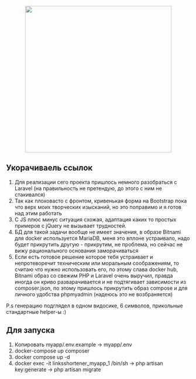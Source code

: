 <p align="center"><a href="https://laravel.com" target="_blank"><img src="https://raw.githubusercontent.com/laravel/art/master/logo-lockup/5%20SVG/2%20CMYK/1%20Full%20Color/laravel-logolockup-cmyk-red.svg" width="400"></a></p>

## Укорачиваель ссылок 

1. Для реализации сего проекта пришлось немного разобраться с Laravel (на правильность не претендую, до этого с ним не стакивался)
2. Так как плоховасто с фронтом, кривенькая форма на Bootstrap пока что верх моих творческих изысканий, но это поправимо и я готов над этим работать
3. С JS плюс минус ситуация схожая, адаптация каких то простых примеров с jQuery не вызывает трудностей.
4. БД для такой задачи вообще не имеет значения, в образе Bitnami для docker используется MariaDB, меня это вплоне устраивало, надо будет прикрутить другую - прикрутим, не проблема, но сейчас не вижу рационального основания заморачиваться
5. Если есть готовое решение которое тебя устраивает и непротеворечит техническим или моральным соображениям, то считаю что нужно использовать его, по этому слава docker hub, Bitnami образ со свежим PHP и Laravel очень выручил, правда иногда он криво разварачивается и не подтягивает зависимости из composer.json, по этому пришлось прикрутить образ compose и для личного удобства phpmyadmin (надеюсь это не возбраняется)

P.s генерацию подглядел в одном видосике, 6 символов, прикольные стандартные helper-ы :)

## Для запуска
1. Копировать myapp/.env.example -> myapp/.env
2. docker-compose up composer
3. docker compose up -d
4. docker exec -it linksshortener_myapp_1 /bin/sh -> php artisan key:generate -> php artisan migrate

